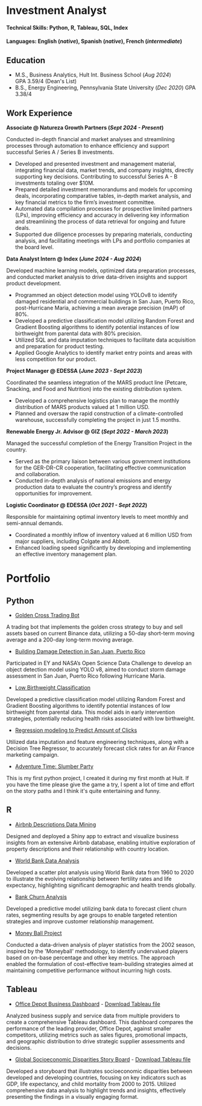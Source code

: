 # Investment Analyst

#### Technical Skills: Python, R, Tableau, SQL, Index

#### Languages: English (_native_), Spanish (_native_), French (_intermediate_)

## Education
- M.S., Business Analytics, Hult Int. Business School (_Aug 2024_) <br />
  GPA 3.59/4 (Dean's List)              		
- B.S., Energy Engineering, Pennsylvania State University (_Dec 2020_)
  GPA 3.38/4

## Work Experience
**Associate @ Natureza Growth Partners (_Sept 2024 - Present_)**

Conducted in-depth financial and market analyses and streamlining processes through automation to enhance efficiency and support successful Series A / Series B investments.
- Developed and presented investment and management material, integrating financial data, market trends, and company insights, directly supporting key decisions. Contributing to successful Series A - B investments totaling over $10M.
- Prepared detailed investment memorandums and models for upcoming deals, incorporating comparative tables, in-depth market analysis, and key financial metrics to the firm’s investment committee. 
- Automated data compilation processes for prospective limited partners (LPs), improving efficiency and accuracy in delivering key information and streamlining the process of data retrieval for ongoing and future deals.
- Supported due diligence processes by preparing materials, conducting analysis, and facilitating meetings with LPs and portfolio companies at the board level. 

**Data Analyst Intern @ Index (_June 2024 - Aug 2024_)**

Developed machine learning models, optimized data preparation processes, and conducted market analysis to drive data-driven insights and support product development.
- Programmed an object detection model using YOLOv8 to identify damaged residential and commercial buildings in San Juan, Puerto Rico, post-Hurricane Maria, achieving a mean average precision (mAP) of 80%.
- Developed a predictive classification model utilizing Random Forest and Gradient Boosting algorithms to identify potential instances of low birthweight from parental data with 80% precision. 
- Utilized SQL and data imputation techniques to facilitate data acquisition and preparation for product testing.
- Applied Google Analytics to identify market entry points and areas with less competition for our product.

**Project Manager @ EDESSA (_June 2023 - Sept 2023_)**

Coordinated the seamless integration of the MARS product line (Petcare, Snacking, and Food and Nutrition) into the existing distribution system.
- Developed a comprehensive logistics plan to manage the monthly distribution of MARS products valued at 1 million USD.
- Planned and oversaw the rapid construction of a climate-controlled warehouse, successfully completing the project in just 1.5 months.

**Renewable Energy Jr. Advisor @ GIZ (_Sept 2022 - March 2023_)**

Managed the successful completion of the Energy Transition Project in the country.
- Served as the primary liaison between various government institutions for the GER-DR-CR cooperation, facilitating effective communication and collaboration.
- Conducted in-depth analysis of national emissions and energy production data to evaluate the country’s progress and identify opportunities for improvement.

**Logistic Coordinator @ EDESSA (_Oct 2021 - Sept 2022_)**

Responsible for maintaining optimal inventory levels to meet monthly and semi-annual demands.
- Coordinated a monthly inflow of inventory valued at 6 million USD from major suppliers, including Colgate and Abbott.
- Enhanced loading speed significantly by developing and implementing an effective inventory management plan.

# Portfolio
## Python

- [Golden Cross Trading Bot](https://github.com/Juanmanumango/juanmanumango.github.io/blob/main/portfolio/python/Golden_Cross_Bot.ipynb)

A trading bot that implements the golden cross strategy to buy and sell assets based on current Binance data, utilizing a 50-day short-term moving average and a 200-day long-term moving average.
- [Building Damage Detection in San Juan, Puerto Rico](https://github.com/Juanmanumango/juanmanumango.github.io/blob/main/portfolio/python/building_damage_detection_in_san_juan_puerto_rico.ipynb)

Participated in EY and NASA’s Open Science Data Challenge to develop an object detection model using YOLO v8, aimed to conduct storm damage assessment in San Juan, Puerto Rico following Hurricane Maria. 
- [Low Birthweight Classification](https://github.com/Juanmanumango/juanmanumango.github.io/blob/main/portfolio/python/low_birthweight_classification.ipynb)

Developed a predictive classification model utilizing Random Forest and Gradient Boosting algorithms to identify potential instances of low birthweight from parental data. This model aids in early intervention strategies, potentially reducing health risks associated with low birthweight.
- [Regression modeling to Predict Amount of Clicks](https://github.com/juanmendezportet/data_analyst.github.io/blob/main/portfolio/python/regression_model_clicks_predictions.ipynb)

Utilized data imputation and feature engineering techniques, along with a Decision Tree Regressor, to accurately forecast click rates for an Air France marketing campaign. 
- [Adventure Time: Slumber Party](https://github.com/Juanmanumango/juanmanumango.github.io/blob/main/portfolio/python/Adventure%20Time%3A%20Slumber%20Party.ipynb)
  
This is my first python project, I created it during my first month at Hult. If you have the time please give the game a try, I spent a lot of time and effort on the story paths and I think it's quite entertaining and funny.

## R
- [Airbnb Descriptions Data Mining](https://github.com/juanmendezportet/juanmendezportet.github.io/blob/main/portfolio/R/A1_Mendez_Juan.R)
  
Designed and deployed a Shiny app to extract and visualize business insights from an extensive Airbnb database, enabling intuitive exploration of property descriptions and their relationship with country location. 
- [World Bank Data Analysis](https://github.com/juanmendezportet/data_analyst.github.io/blob/main/portfolio/R/Assignment%201%20(World%20Bank)%20COMPLETE.R)

Developed a scatter plot analysis using World Bank data from 1960 to 2020 to illustrate the evolving relationship between fertility rates and life expectancy, highlighting significant demographic and health trends globally. 
- [Bank Churn Analysis](https://github.com/juanmendezportet/data_analyst.github.io/blob/main/portfolio/R/A2.R)

Developed a predictive model utilizing bank data to forecast client churn rates, segmenting results by age groups to enable targeted retention strategies and improve customer relationship management.
- [Money Ball Project](https://github.com/juanmendezportet/data_analyst.github.io/blob/main/portfolio/R/A3%20FINAL.R)

Conducted a data-driven analysis of player statistics from the 2002 season, inspired by the 'Moneyball' methodology, to identify undervalued players based on on-base percentage and other key metrics. The approach enabled the formulation of cost-effective team-building strategies aimed at maintaining competitive performance without incurring high costs.

## Tableau
- [Office Depot Business Dashboard](https://github.com/juanmendezportet/juanmendezportet.github.io/blob/main/portfolio/Tableau/A1%20Take%20Home%20Assessment%20Juan%20Mendez.pdf) - [Download Tableau file](https://github.com/juanmendezportet/data_analyst.github.io/blob/main/portfolio/Tableau/A1%20Take%20Home%20Assessment%20Juan%20Mendez.twbx)

Analyzed business supply and service data from multiple providers to create a comprehensive Tableau dashboard. This dashboard compares the performance of the leading provider, Office Depot, against smaller competitors, utilizing metrics such as sales figures, promotional impacts, and geographic distribution to drive strategic supplier assessments and decisions.
- [Global Socioeconomic Disparities Story Board](https://github.com/juanmendezportet/juanmendezportet.github.io/blob/main/portfolio/Tableau/Population%20Analysis%20Presentation.pdf) - [Download Tableau file](https://github.com/juanmendezportet/data_analyst.github.io/blob/main/portfolio/Tableau/Population%20Analysis%20Presentation.twbx)

Developed a storyboard that illustrates socioeconomic disparities between developed and developing countries, focusing on key indicators such as GDP, life expectancy, and child mortality from 2000 to 2015. Utilized comprehensive data analysis to highlight trends and insights, effectively presenting the findings in a visually engaging format.



